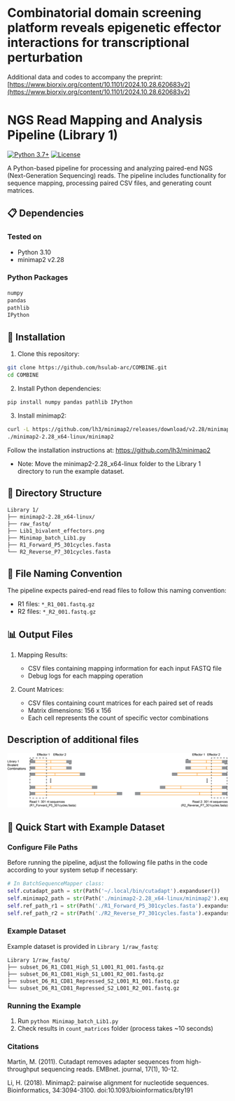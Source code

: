 # Combinatorial domain screening platform reveals epigenetic effector interactions for transcriptional perturbation

Additional data and codes to accompany the preprint: [https://www.biorxiv.org/content/10.1101/2024.10.28.620683v2](https://www.biorxiv.org/content/10.1101/2024.10.28.620683v2)

# NGS Read Mapping and Analysis Pipeline (Library 1)

[![Python 3.7+](https://img.shields.io/badge/python-3.7+-blue.svg)](https://www.python.org/downloads/)
[![License](https://img.shields.io/badge/license-Apache%202.0-green.svg)](LICENSE)

A Python-based pipeline for processing and analyzing paired-end NGS (Next-Generation Sequencing) reads. The pipeline includes functionality for sequence mapping, processing paired CSV files, and generating count matrices.

## 📋 Dependencies

### Tested on
- Python 3.10 
- minimap2 v2.28

### Python Packages
```bash
numpy
pandas
pathlib
IPython
```

## 🔧 Installation

1. Clone this repository:
```bash
git clone https://github.com/hsulab-arc/COMBINE.git
cd COMBINE
```

2. Install Python dependencies:
```bash
pip install numpy pandas pathlib IPython
```

3. Install minimap2:
```bash
curl -L https://github.com/lh3/minimap2/releases/download/v2.28/minimap2-2.28_x64-linux.tar.bz2 | tar -jxvf -
./minimap2-2.28_x64-linux/minimap2
```
Follow the installation instructions at: https://github.com/lh3/minimap2

   - Note: Move the minimap2-2.28_x64-linux folder to the Library 1 directory to run the example dataset.

## 📁 Directory Structure

```
Library 1/
├── minimap2-2.28_x64-linux/
├── raw_fastq/  
├── Lib1_bivalent_effectors.png
├── Minimap_batch_Lib1.py
├── R1_Forward_P5_301cycles.fasta
└── R2_Reverse_P7_301cycles.fasta           
```

## 📝 File Naming Convention

The pipeline expects paired-end read files to follow this naming convention:
- R1 files: `*_R1_001.fastq.gz`
- R2 files: `*_R2_001.fastq.gz`

## 📊 Output Files

1. Mapping Results:
   - CSV files containing mapping information for each input FASTQ file
   - Debug logs for each mapping operation

2. Count Matrices:
   - CSV files containing count matrices for each paired set of reads
   - Matrix dimensions: 156 x 156
   - Each cell represents the count of specific vector combinations

## Description of additional files

![Description](./Library%201/Lib1_bivalent_effectors.png)



## 🚀 Quick Start with Example Dataset

### Configure File Paths
Before running the pipeline, adjust the following file paths in the code according to your system setup if necessary:

```python
# In BatchSequenceMapper class:
self.cutadapt_path = str(Path('~/.local/bin/cutadapt').expanduser())
self.minimap2_path = str(Path('./minimap2-2.28_x64-linux/minimap2').expanduser())
self.ref_path_r1 = str(Path('./R1_Forward_P5_301cycles.fasta').expanduser())
self.ref_path_r2 = str(Path('./R2_Reverse_P7_301cycles.fasta').expanduser())
```

### Example Dataset
Example dataset is provided in `Library 1/raw_fastq`:
```
Library 1/raw_fastq/
├── subset_D6_R1_CD81_High_S1_L001_R1_001.fastq.gz
├── subset_D6_R1_CD81_High_S1_L001_R2_001.fastq.gz
├── subset_D6_R1_CD81_Repressed_S2_L001_R1_001.fastq.gz
└── subset_D6_R1_CD81_Repressed_S2_L001_R2_001.fastq.gz
```

### Running the Example
1. Run `python Minimap_batch_Lib1.py`
2. Check results in `count_matrices` folder (process takes ~10 seconds)

### Citations
Martin, M. (2011). Cutadapt removes adapter sequences from high-throughput sequencing reads. EMBnet. journal, 17(1), 10-12.

Li, H. (2018). Minimap2: pairwise alignment for nucleotide sequences. Bioinformatics, 34:3094-3100. doi:10.1093/bioinformatics/bty191
